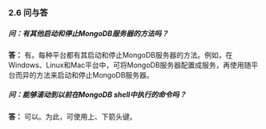 ### 2.6 问与答

##### 问：有其他启动和停止MongoDB服务器的方法吗？

**答：** 有。每种平台都有其启动和停止MongoDB服务器的方法。例如，在Windows、Linux和Mac平台中，可将MongoDB服务器配置成服务，再使用随平台而异的方法来启动和停止MongoDB服务器。

##### 问：能够滚动到以前在MongoDB shell中执行的命令吗？

**答：** 可以。为此，可使用上、下箭头键。

